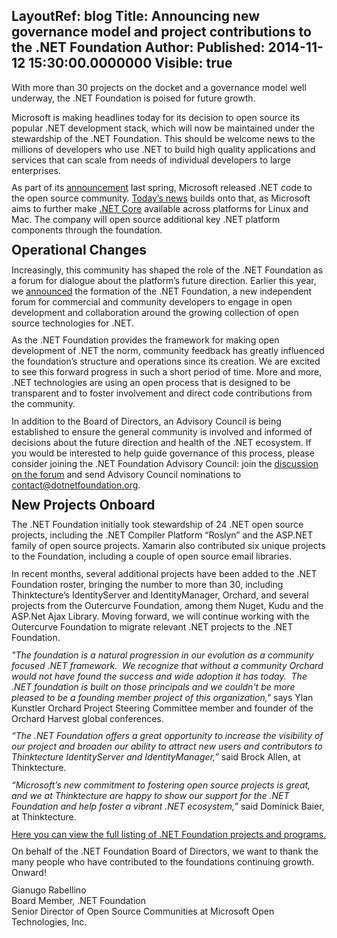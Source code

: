 LayoutRef: blog
Title: Announcing new governance model and project contributions to the .NET Foundation 
Author: 
Published: 2014-11-12 15:30:00.0000000
Visible: true
---
<p>With more than 30 projects on the docket and a governance model well underway, the .NET Foundation is poised for future growth.</p>

<p style="margin: 0in 0in 8pt;">Microsoft is making headlines today for its decision to open source its popular .NET development stack, which will now be maintained under the stewardship of the .NET Foundation. This should be welcome news to the millions of developers who use .NET to build high quality applications and services that can scale from needs of individual developers to large enterprises.</p>

<p style="margin: 0in 0in 8pt;">As part of its <a href="http://blogs.msdn.com/b/somasegar/archive/2014/03/26/the-net-foundation-and-innovation-in-the-net-platform.aspx">announcement</a>&nbsp;last spring, Microsoft released .NET code to the open source community. <a href="http://aka.ms/soma-connect">Today&rsquo;s news</a>&nbsp;builds onto that, as Microsoft aims to further make <a href="/NETCore5">.NET Core</a>&nbsp;available across platforms for Linux and Mac. The company will open source additional key .NET platform components through the foundation.</p>

<h2 style="margin: 0in 0in 8pt;">Operational Changes</h2>

<p style="margin: 0in 0in 8pt;">Increasingly, this community has shaped the role of the .NET Foundation as a forum for dialogue about the platform&rsquo;s future direction. Earlier this year, we <a href="http://msopentech.com/blog/2014/04/03/net-foundation-established-foster-open-development/">announced</a>&nbsp;the formation of the .NET Foundation, a new independent forum for commercial and community developers to engage in open development and collaboration around the growing collection of open source technologies for .NET.&nbsp;</p>

<p style="margin: 0in 0in 8pt;">As the .NET Foundation provides the framework for making open development of .NET the norm, community feedback has greatly influenced the foundation&rsquo;s structure and operations since its creation. We are excited to see this forward progress in such a short period of time. More and more, .NET technologies are using an open process that is designed to be transparent and to foster involvement and direct code contributions from the community.</p>

<p style="margin: 0in 0in 8pt;">In addition to the Board of Directors, an Advisory Council is being established to ensure the general community is involved and informed of decisions about the future direction and health of the .NET ecosystem. If you would be interested to help guide governance of this process, please consider joining the .NET Foundation Advisory Council: join the <a href="http://forums.dotnetfoundation.org/t/advisory-council-proposal/63">discussion on the forum</a>&nbsp;and send Advisory Council nominations to <a href="mailto:contact@dotnetfoundation.org">contact@dotnetfoundation.org</a>.</p>

<h2 style="margin: 0in 0in 8pt;">New Projects Onboard</h2>

<p style="margin: 0in 0in 8pt;">The .NET Foundation initially took stewardship of 24 .NET open source projects, including the .NET Compiler Platform &ldquo;Roslyn&rdquo; and the ASP.NET family of open source projects. Xamarin also contributed six unique projects to the Foundation, including a couple of open source email libraries.</p>

<p style="margin: 0in 0in 8pt;">In recent months, several additional projects have been added to the .NET Foundation roster, bringing the number to more than 30, including Thinktecture&rsquo;s IdentityServer and IdentityManager, Orchard, and several projects from the Outercurve Foundation, among them Nuget, Kudu and the ASP.Net Ajax Library. Moving forward, we will continue working with the Outercurve Foundation to migrate relevant .NET projects to the .NET Foundation.</p>

<p style="margin: 0in 0in 8pt;"><em>"The foundation is a natural progression in our evolution as a community focused .NET framework.&nbsp; We recognize that without a community Orchard would not have found the success and wide adoption it has today.&nbsp; The .NET foundation is built on those principals and we couldn't be more pleased to be a founding member project of this organization,"</em> says Ylan Kunstler Orchard Project Steering Committee member and founder of the Orchard Harvest global conferences.</p>

<p style="margin: 0in 0in 8pt;"><em>&ldquo;The .NET Foundation offers a great opportunity to increase the visibility of our project and broaden our ability to attract new users and contributors to Thinktecture IdentityServer and IdentityManager,&rdquo;</em> said Brock Allen, at Thinktecture.</p>

<p style="margin: 0in 0in 8pt;"><em>&ldquo;Microsoft&rsquo;s new commitment to fostering open source projects is great, and we at Thinktecture are happy to show our support for the .NET Foundation and help foster a vibrant .NET ecosystem,&rdquo;</em> said Dominick Baier, at Thinktecture.</p>

<p style="margin: 0in 0in 8pt;"><a href="/projects">Here you can view the full listing of .NET Foundation projects and programs.</a></p>

<p style="margin: 0in 0in 8pt;">On behalf of the .NET Foundation Board of Directors, we want to thank the many people who have contributed to the foundations continuing growth. Onward!</p>

<p style="margin: 0in 0in 8pt;">Gianugo Rabellino<br />Board Member, .NET Foundation<br />Senior Director of Open Source Communities at Microsoft Open Technologies, Inc.</p>
